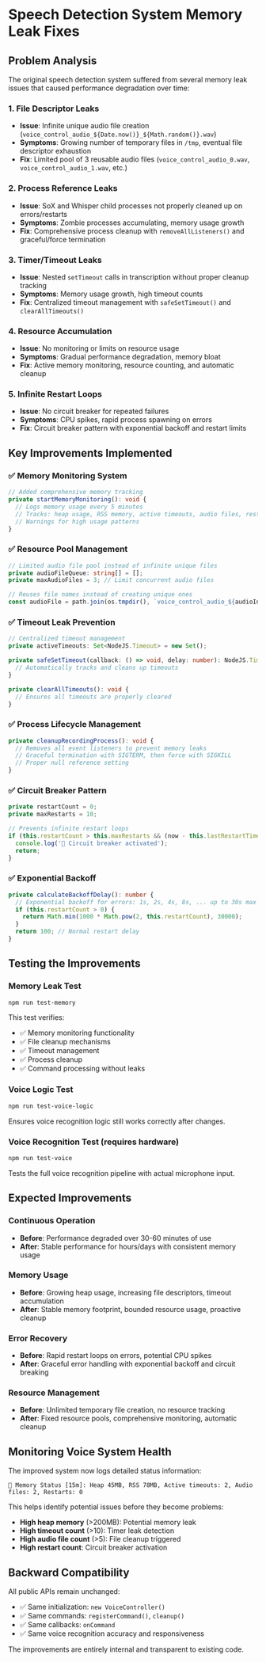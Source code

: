 # Speech Detection System Memory Leak Fixes

## Problem Analysis

The original speech detection system suffered from several memory leak issues that caused performance degradation over time:

### 1. **File Descriptor Leaks**
- **Issue**: Infinite unique audio file creation (`voice_control_audio_${Date.now()}_${Math.random()}.wav`)
- **Symptoms**: Growing number of temporary files in `/tmp`, eventual file descriptor exhaustion
- **Fix**: Limited pool of 3 reusable audio files (`voice_control_audio_0.wav`, `voice_control_audio_1.wav`, etc.)

### 2. **Process Reference Leaks**
- **Issue**: SoX and Whisper child processes not properly cleaned up on errors/restarts
- **Symptoms**: Zombie processes accumulating, memory usage growth
- **Fix**: Comprehensive process cleanup with `removeAllListeners()` and graceful/force termination

### 3. **Timer/Timeout Leaks**
- **Issue**: Nested `setTimeout` calls in transcription without proper cleanup tracking
- **Symptoms**: Memory usage growth, high timeout counts
- **Fix**: Centralized timeout management with `safeSetTimeout()` and `clearAllTimeouts()`

### 4. **Resource Accumulation**
- **Issue**: No monitoring or limits on resource usage
- **Symptoms**: Gradual performance degradation, memory bloat
- **Fix**: Active memory monitoring, resource counting, and automatic cleanup

### 5. **Infinite Restart Loops**
- **Issue**: No circuit breaker for repeated failures
- **Symptoms**: CPU spikes, rapid process spawning on errors
- **Fix**: Circuit breaker pattern with exponential backoff and restart limits

## Key Improvements Implemented

### ✅ **Memory Monitoring System**
```typescript
// Added comprehensive memory tracking
private startMemoryMonitoring(): void {
  // Logs memory usage every 5 minutes
  // Tracks: heap usage, RSS memory, active timeouts, audio files, restart count
  // Warnings for high usage patterns
}
```

### ✅ **Resource Pool Management**
```typescript
// Limited audio file pool instead of infinite unique files
private audioFileQueue: string[] = [];
private maxAudioFiles = 3; // Limit concurrent audio files

// Reuses file names instead of creating unique ones
const audioFile = path.join(os.tmpdir(), `voice_control_audio_${audioIndex}.wav`);
```

### ✅ **Timeout Leak Prevention**
```typescript
// Centralized timeout management
private activeTimeouts: Set<NodeJS.Timeout> = new Set();

private safeSetTimeout(callback: () => void, delay: number): NodeJS.Timeout {
  // Automatically tracks and cleans up timeouts
}

private clearAllTimeouts(): void {
  // Ensures all timeouts are properly cleared
}
```

### ✅ **Process Lifecycle Management**
```typescript
private cleanupRecordingProcess(): void {
  // Removes all event listeners to prevent memory leaks
  // Graceful termination with SIGTERM, then force with SIGKILL
  // Proper null reference setting
}
```

### ✅ **Circuit Breaker Pattern**
```typescript
private restartCount = 0;
private maxRestarts = 10;

// Prevents infinite restart loops
if (this.restartCount > this.maxRestarts && (now - this.lastRestartTime) < 300000) {
  console.log('🛑 Circuit breaker activated');
  return;
}
```

### ✅ **Exponential Backoff**
```typescript
private calculateBackoffDelay(): number {
  // Exponential backoff for errors: 1s, 2s, 4s, 8s, ... up to 30s max
  if (this.restartCount > 0) {
    return Math.min(1000 * Math.pow(2, this.restartCount), 30000);
  }
  return 100; // Normal restart delay
}
```

## Testing the Improvements

### Memory Leak Test
```bash
npm run test-memory
```

This test verifies:
- ✅ Memory monitoring functionality
- ✅ File cleanup mechanisms
- ✅ Timeout management
- ✅ Process cleanup
- ✅ Command processing without leaks

### Voice Logic Test
```bash
npm run test-voice-logic
```

Ensures voice recognition logic still works correctly after changes.

### Voice Recognition Test (requires hardware)
```bash
npm run test-voice
```

Tests the full voice recognition pipeline with actual microphone input.

## Expected Improvements

### **Continuous Operation**
- **Before**: Performance degraded over 30-60 minutes of use
- **After**: Stable performance for hours/days with consistent memory usage

### **Memory Usage**
- **Before**: Growing heap usage, increasing file descriptors, timeout accumulation
- **After**: Stable memory footprint, bounded resource usage, proactive cleanup

### **Error Recovery**
- **Before**: Rapid restart loops on errors, potential CPU spikes
- **After**: Graceful error handling with exponential backoff and circuit breaking

### **Resource Management**
- **Before**: Unlimited temporary file creation, no resource tracking
- **After**: Fixed resource pools, comprehensive monitoring, automatic cleanup

## Monitoring Voice System Health

The improved system now logs detailed status information:

```
🧠 Memory Status [15m]: Heap 45MB, RSS 78MB, Active timeouts: 2, Audio files: 2, Restarts: 0
```

This helps identify potential issues before they become problems:
- **High heap memory** (>200MB): Potential memory leak
- **High timeout count** (>10): Timer leak detection
- **High audio file count** (>5): File cleanup triggered
- **High restart count**: Circuit breaker activation

## Backward Compatibility

All public APIs remain unchanged:
- ✅ Same initialization: `new VoiceController()`
- ✅ Same commands: `registerCommand()`, `cleanup()`
- ✅ Same callbacks: `onCommand`
- ✅ Same voice recognition accuracy and responsiveness

The improvements are entirely internal and transparent to existing code.